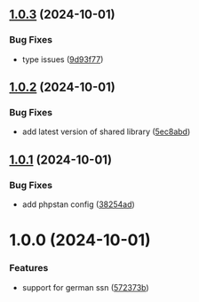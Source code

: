 ## [1.0.3](https://github.com/bespin-studios/datavalidation-ssn/compare/v1.0.2...v1.0.3) (2024-10-01)


### Bug Fixes

* type issues ([9d93f77](https://github.com/bespin-studios/datavalidation-ssn/commit/9d93f77eec486986043aa9a4c9d33799398b9128))

## [1.0.2](https://github.com/bespin-studios/datavalidation-ssn/compare/v1.0.1...v1.0.2) (2024-10-01)


### Bug Fixes

* add latest version of shared library ([5ec8abd](https://github.com/bespin-studios/datavalidation-ssn/commit/5ec8abdb2cd659e65c27e1af87e964e43667a56c))

## [1.0.1](https://github.com/bespin-studios/datavalidation-ssn/compare/v1.0.0...v1.0.1) (2024-10-01)


### Bug Fixes

* add phpstan config ([38254ad](https://github.com/bespin-studios/datavalidation-ssn/commit/38254ada4bdb7dd59615b67ff8feff99c3ac7e90))

# 1.0.0 (2024-10-01)


### Features

* support for german ssn ([572373b](https://github.com/bespin-studios/datavalidation-ssn/commit/572373b7a38e1923fdcfc2cc9355cd6f0e6319c0))
